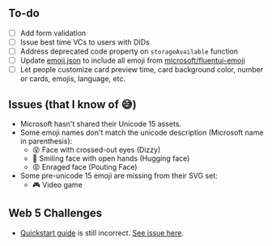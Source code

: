 ## To-do
- [ ] Add form validation
- [ ] Issue best time VCs to users with DIDs
- [ ] Address deprecated code property on `storageAvailable` function
- [ ] Update [emoji.json](emoji.json) to include all emoji from [microsoft/fluentui-emoji](https://github.com/microsoft/fluentui-emoji)
- [ ] Let people customize card preview time, card background color, number or cards, emojis, language, etc.

## Issues (that I know of 😅)
- Microsoft hasn't shared their Unicode 15 assets.
- Some emoji names don't match the unicode description (Microsoft name in parenthesis):
  - 😵 Face with crossed-out eyes (Dizzy)
  - 🤗 Smiling face with open hands (Hugging face)
  - 😡 Enraged face (Pouting Face)
- Some pre-unicode 15 emoji are missing from their SVG set:
  - 🎮 Video game

## Web 5 Challenges
- [Quickstart guide](https://developer.tbd.website/docs/web5/build/decentralized-identifiers/how-to-create-did) is still incorrect. [See issue here](https://github.com/TBD54566975/developer.tbd.website/issues/1070#event-11367598025).
